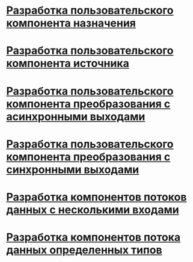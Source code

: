 # [Разработка пользовательского компонента назначения](developing-a-custom-destination-component.md)
# [Разработка пользовательского компонента источника](developing-a-custom-source-component.md)
# [Разработка пользовательского компонента преобразования с асинхронными выходами](developing-a-custom-transformation-component-with-asynchronous-outputs.md)
# [Разработка пользовательского компонента преобразования с синхронными выходами](developing-a-custom-transformation-component-with-synchronous-outputs.md)
# [Разработка компонентов потоков данных с несколькими входами](developing-data-flow-components-with-multiple-inputs.md)
# [Разработка компонентов потока данных определенных типов](developing-specific-types-of-data-flow-components.md)
